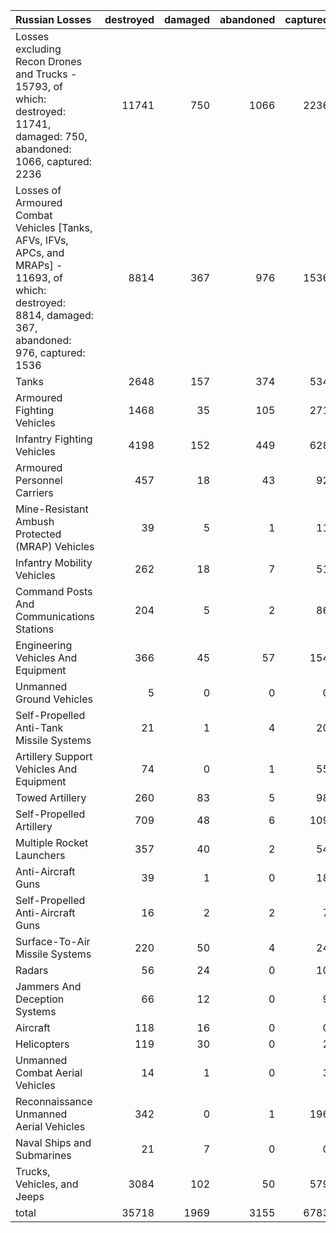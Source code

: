 | Russian Losses                                                                                                                                           |   destroyed |   damaged |   abandoned |   captured |   total |
|:---------------------------------------------------------------------------------------------------------------------------------------------------------|------------:|----------:|------------:|-----------:|--------:|
| Losses excluding Recon Drones and Trucks - 15793, of which: destroyed: 11741, damaged: 750, abandoned: 1066, captured: 2236                              |       11741 |       750 |        1066 |       2236 |   15793 |
| Losses of Armoured Combat Vehicles [Tanks, AFVs, IFVs, APCs, and MRAPs] - 11693, of which: destroyed: 8814, damaged: 367, abandoned: 976, captured: 1536 |        8814 |       367 |         976 |       1536 |   11693 |
| Tanks                                                                                                                                                    |        2648 |       157 |         374 |        534 |    3713 |
| Armoured Fighting Vehicles                                                                                                                               |        1468 |        35 |         105 |        271 |    1879 |
| Infantry Fighting Vehicles                                                                                                                               |        4198 |       152 |         449 |        628 |    5427 |
| Armoured Personnel Carriers                                                                                                                              |         457 |        18 |          43 |         92 |     610 |
| Mine-Resistant Ambush Protected  (MRAP) Vehicles                                                                                                         |          39 |         5 |           1 |         11 |      56 |
| Infantry Mobility Vehicles                                                                                                                               |         262 |        18 |           7 |         51 |     338 |
| Command Posts And Communications Stations                                                                                                                |         204 |         5 |           2 |         86 |     297 |
| Engineering Vehicles And Equipment                                                                                                                       |         366 |        45 |          57 |        154 |     622 |
| Unmanned Ground Vehicles                                                                                                                                 |           5 |         0 |           0 |          0 |       5 |
| Self-Propelled Anti-Tank Missile Systems                                                                                                                 |          21 |         1 |           4 |         20 |      46 |
| Artillery Support Vehicles And Equipment                                                                                                                 |          74 |         0 |           1 |         55 |     130 |
| Towed Artillery                                                                                                                                          |         260 |        83 |           5 |         98 |     446 |
| Self-Propelled Artillery                                                                                                                                 |         709 |        48 |           6 |        109 |     872 |
| Multiple Rocket Launchers                                                                                                                                |         357 |        40 |           2 |         54 |     453 |
| Anti-Aircraft Guns                                                                                                                                       |          39 |         1 |           0 |         18 |      58 |
| Self-Propelled Anti-Aircraft Guns                                                                                                                        |          16 |         2 |           2 |          7 |      27 |
| Surface-To-Air Missile Systems                                                                                                                           |         220 |        50 |           4 |         24 |     298 |
| Radars                                                                                                                                                   |          56 |        24 |           0 |         10 |      90 |
| Jammers And Deception Systems                                                                                                                            |          66 |        12 |           0 |          9 |      87 |
| Aircraft                                                                                                                                                 |         118 |        16 |           0 |          0 |     134 |
| Helicopters                                                                                                                                              |         119 |        30 |           0 |          2 |     151 |
| Unmanned Combat Aerial Vehicles                                                                                                                          |          14 |         1 |           0 |          3 |      18 |
| Reconnaissance Unmanned Aerial Vehicles                                                                                                                  |         342 |         0 |           1 |        196 |     539 |
| Naval Ships and Submarines                                                                                                                               |          21 |         7 |           0 |          0 |      28 |
| Trucks, Vehicles, and Jeeps                                                                                                                              |        3084 |       102 |          50 |        579 |    3815 |
| total                                                                                                                                                    |       35718 |      1969 |        3155 |       6783 |   47625 |